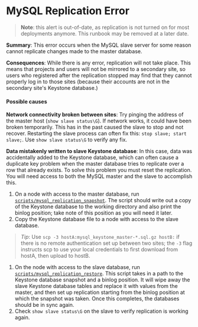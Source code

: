 # MySQL Replication Error

> **Note**: this alert is out-of-date, as replication is not turned on for most deployments anymore. This runbook may be removed at a later date.

**Summary**: This error occurs when the MySQL slave server for some reason cannot replicate changes made to the master database.

**Consequences**: While there is any error, replication will not take place. This means that projects and users will not be mirrored to a secondary site, so users who registered after the replication stopped may find that they cannot properly log in to those sites (because their accounts are not in the secondary site's Keystone database.)

#### Possible causes

**Network connectivity broken between sites**: Try pinging the address of the master host (`show slave status\G`). If network works, it could have been broken temporarily. This has in the past caused the slave to stop and not recover. Restarting the slave process can often fix this: `stop slave; start slave;`. Use `show slave status\G` to verify any fix.

**Data mistakenly written to slave Keystone database**: In this case, data was accidentally added to the Keystone database, which can often cause a duplicate key problem when the master database tries to replicate over a row that already exists. To solve this problem you must reset the replication. You will need access to both the MySQL master and the slave to accomplish this.

1. On a node with access to the master database, run [`scripts/mysql_replication_snapshot`](https://github.com/ChameleonCloud/ansible-playbooks/blob/master/scripts/mysql\_replication\_snapshot). The script should write out a copy of the Keystone database to the working directory and also print the binlog position; take note of this position as you will need it later.
2. Copy the Keystone database file to a node with access to the slave database.

> _Tip_: Use `scp -3 hostA:mysql_keystone_master-*.sql.gz hostB:` if there is no remote authentication set up between two sites; the `-3` flag instructs scp to use your local credentials to first download from hostA, then upload to hostB.

1. On the node with access to the slave database, run [`scripts/mysql_replication_restore`](https://github.com/ChameleonCloud/ansible-playbooks/blob/master/scripts/mysql\_replication\_restore). This script takes in a path to the Keystone database snapshot and a binlog position. It will wipe away the slave Keystone database tables and replace it with values from the master, and then set up replication starting from the binlog position at which the snapshot was taken. Once this completes, the databases should be in sync again.
2. Check `show slave status\G` on the slave to verify replication is working again.
